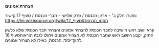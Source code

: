**הצהרת אמונים**

מקור: חלק ב׳ - ארגון הכנסת / פרק שלישי - חברי הכנסת / סעיף 17
קישור: https://he.wikisource.org/wiki/תקנון_הכנסת#סעיף_17

קרא יושב ראש הישיבה לחבר הכנסת להצהיר אמונים והצהיר חבר הכנסת שלא כלשון החוק, יקבע היושב ראש שחבר הכנסת לא הצהיר אמונים ויחולו לגביו הוראותסעיף 16 לחוק־יסוד: הכנסת, כאילו לא הצהיר אמונים.
